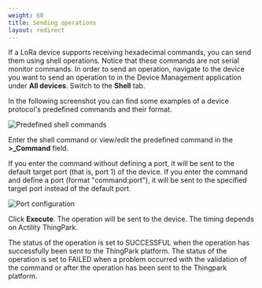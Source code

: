 ```yaml
---
weight: 60
title: Sending operations
layout: redirect
---
```



If a LoRa device supports receiving hexadecimal commands, you can send them using shell operations. Notice that these commands are not serial monitor commands.
In order to send an operation, navigate to the device you want to send an operation to in the Device Management application under **All devices**. Switch to the **Shell** tab.

In the following screenshot you can find some examples of a device protocol's predefined commands and their format.

![Predefined shell commands](/images/device-protocols/lora-actility/lora-devices-predefinedshell.png)

Enter the shell command or view/edit the predefined command in the **>_Command** field.

If you enter the command without defining a port, it will be sent to the default target port (that is, port 1) of the device. If you enter the command and define a port (format "command:port"), it will be sent to the specified target port instead of the default port.

![Port configuration](/images/device-protocols/lora-actility/lora-devices-port.png)

Click **Execute**. The operation will be sent to the device. The timing depends on Actility ThingPark.

The status of the operation is set to SUCCESSFUL when the operation has successfully been sent to the ThingPark platform. The status of the operation is set to FAILED when a problem occurred with the validation of the command or after the operation has been sent to the Thingpark platform.
